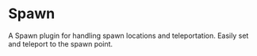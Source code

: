 # Spawn
A Spawn plugin for handling spawn locations and teleportation. Easily set and teleport to the spawn point.
